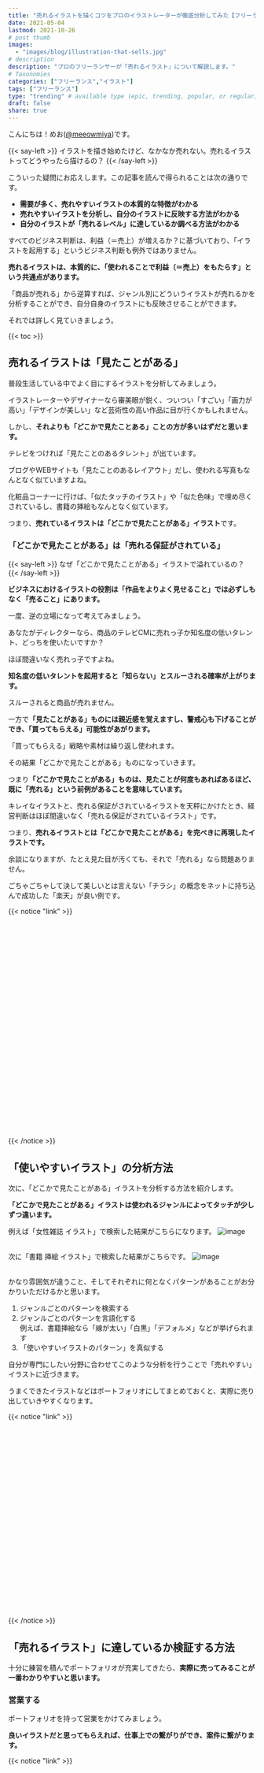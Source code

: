 ```yaml
---
title: "売れるイラストを描くコツをプロのイラストレーターが徹底分析してみた【フリーランス｜オリジナル｜需要のあるイラスト｜共通点】"
date: 2021-05-04
lastmod: 2021-10-26
# post thumb
images:
  - "images/blog/illustration-that-sells.jpg"
# description
description: "プロのフリーランサーが「売れるイラスト」について解説します。"
# Taxonomies
categories: ["フリーランス","イラスト"]
tags: ["フリーランス"]
type: "trending" # available type (epic, trending, popular, or regular)
draft: false
share: true
---
```


こんにちは！めお(<u><a href="https://twitter.com/meeowmiya" target="_blank">@meeowmiya</a></u>)です。

{{< say-left >}}
イラストを描き始めたけど、なかなか売れない。売れるイラストってどうやったら描けるの？
{{< /say-left >}}

こういった疑問にお応えします。この記事を読んで得られることは次の通りです。

* **需要が多く、売れやすいイラストの本質的な特徴がわかる**
* **売れやすいイラストを分析し、自分のイラストに反映する方法がわかる**
* **自分のイラストが「売れるレベル」に達しているか調べる方法がわかる**

すべてのビジネス判断は、利益（＝売上）が増えるか？に基づいており、「イラストを起用する」というビジネス判断も例外ではありません。

<span class="keiko-red">**売れるイラストは、本質的に、「使われることで利益（＝売上）をもたらす」という共通点があります。**</span>

「商品が売れる」から逆算すれば、ジャンル別にどういうイラストが売れるかを分析することができ、自分自身のイラストにも反映させることができます。

それでは詳しく見ていきましょう。

{{< toc >}}

## 売れるイラストは「見たことがある」

普段生活している中でよく目にするイラストを分析してみましょう。

イラストレーターやデザイナーなら審美眼が鋭く、ついつい「すごい」「画力が高い」「デザインが美しい」など芸術性の高い作品に目が行くかもしれません。

しかし、<span class="keiko-red">**それよりも「どこかで見たことある」ことの方が多いはずだと思います。**</span>

テレビをつければ「見たことのあるタレント」が出ています。

ブログやWEBサイトも「見たことのあるレイアウト」だし、使われる写真もなんとなく似ていますよね。

化粧品コーナーに行けば、「似たタッチのイラスト」や「似た色味」で埋め尽くされているし、書籍の挿絵もなんとなく似ています。

つまり、<span class="keiko-red">**売れているイラストは「どこかで見たことがある」イラスト**</span>です。

### 「どこかで見たことがある」は「売れる保証がされている」

{{< say-left >}}
なぜ「どこかで見たことがある」イラストで溢れているの？
{{< /say-left >}}

<span class="keiko-red">**ビジネスにおけるイラストの役割は「作品をよりよく見せること」では必ずしもなく「売ること」にあります。**</span>

一度、逆の立場になって考えてみましょう。

あなたがディレクターなら、商品のテレビCMに売れっ子か知名度の低いタレント、どっちを使いたいですか？

ほぼ間違いなく売れっ子ですよね。

<span class="keiko-red">**知名度の低いタレントを起用すると「知らない」とスルーされる確率が上がります。**</span>

スルーされると商品が売れません。

一方で<span class="keiko-red">**「見たことがある」ものには親近感を覚えますし、警戒心も下げることができ、「買ってもらえる」可能性があがります。**</span>

「買ってもらえる」戦略や素材は繰り返し使われます。

その結果「どこかで見たことがある」ものになっていきます。

つまり<span class="keiko-red">**「どこかで見たことがある」ものは、見たことが何度もあればあるほど、既に「売れる」という前例があることを意味しています。**</span>


キレイなイラストと、売れる保証がされているイラストを天秤にかけたとき、経営判断はほぼ間違いなく「売れる保証がされているイラスト」です。

つまり、<span class="keiko-red">**売れるイラストとは「どこかで見たことがある」を完ぺきに再現したイラストです。**</span>

余談になりますが、たとえ見た目が汚くても、それで「売れる」なら問題ありません。

ごちゃごちゃして決して美しいとは言えない「チラシ」の概念をネットに持ち込んで成功した「楽天」が良い例です。

{{< notice "link" >}}
<div class="iframely-embed"><div class="iframely-responsive" style="padding-bottom: 62.5%; padding-top: 120px;"><a href="https://gendai.ismedia.jp/articles/-/50702" data-iframely-url="//cdn.iframe.ly/bJIOCIa"></a></div></div><script async src="//cdn.iframe.ly/embed.js" charset="utf-8"></script>
{{< /notice >}}


## 「使いやすいイラスト」の分析方法


次に、「どこかで見たことがある」イラストを分析する方法を紹介します。

<span class="keiko-red">**「どこかで見たことがある」イラストは使われるジャンルによってタッチが少しずつ違います。**</span>

例えば「女性雑誌 イラスト」で検索した結果がこちらになります。
![image](../../images/blog-content/illustration-that-sells-1.jpg)<br><br>

次に「書籍 挿絵 イラスト」で検索した結果がこちらです。
![image](../../images/blog-content/illustration-that-sells-2.jpg)<br><br>

かなり雰囲気が違うこと、そしてそれぞれに何となくパターンがあることがお分かりいただけるかと思います。

1. ジャンルごとのパターンを検索する
2. ジャンルごとのパターンを言語化する<br>
例えば、書籍挿絵なら「線が太い」「白黒」「デフォルメ」などが挙げられます
3. 「使いやすいイラストのパターン」を真似する


自分が専門にしたい分野に合わせてこのような分析を行うことで「売れやすい」イラストに近づきます。

うまくできたイラストなどはポートフォリオにしてまとめておくと、実際に売り出していきやすくなります。


{{< notice "link" >}}
<div class="iframely-embed"><div class="iframely-responsive" style="padding-bottom: 52.25%; padding-top: 120px;"><a href="https://menglish.jp/post/portfolio/" data-iframely-url="//cdn.iframe.ly/xgOrzwb"></a></div></div><script async src="//cdn.iframe.ly/embed.js" charset="utf-8"></script>
{{< /notice >}}

## 「売れるイラスト」に達しているか検証する方法

十分に練習を積んでポートフォリオが充実してきたら、<span class="keiko-red">**実際に売ってみることが一番わかりやすいと思います。**</span>

### 営業する

ポートフォリオを持って営業をかけてみましょう。

<span class="keiko-red">**良いイラストだと思ってもらえれば、仕事上での繋がりができ、案件に繋がります。**</span>

{{< notice "link" >}}
<div class="iframely-embed"><div class="iframely-responsive" style="padding-bottom: 52.25%; padding-top: 120px;"><a href="https://menglish.jp/post/sales-technique/" data-iframely-url="//cdn.iframe.ly/gABcgq0"></a></div></div><script async src="//cdn.iframe.ly/embed.js" charset="utf-8"></script>
{{< /notice >}}

### クラウドソーシングサービスを使う

クラウドソーシングとは、案件や仕事を発注したい企業などと、仕事を受注したいフリーランサーを繋げてくれるマッチングサービスのことです。


クラウドソーシングではロゴ、アイコン、商品紹介漫画などをはじめ、イラストを必要とする様々なお仕事を見つけることができます。

<span class="keiko-red">**誰でも無料で手軽に始めやすく、スキルアップを目指す方も数多く在籍しています。**</span>

### ココナラ
<a href="https://px.a8.net/svt/ejp?a8mat=3HMO2X+6VOCFM+2PEO+OU7CX" rel="nofollow"><img src="../../images/blog-content/coconala.jpg#center"></a>

<div class="text-btn"><a href="https://px.a8.net/svt/ejp?a8mat=3HMO2X+6VOCFM+2PEO+OU7CX" class="btn btn-text-primary mb-2">今すぐ無料登録！</a></div><br><br>

業界最大手の<a href="https://px.a8.net/svt/ejp?a8mat=3HMO2X+6VOCFM+2PEO+OU7CX" target="_blank">ココナラ</a>は200種類以上のカテゴリから豊富なサービスを揃え、サービス提供はすべてオンライン上で行うため時差や働く場所を気にする必要がないのが魅力です。

### クラウドワークス

<a href="https://px.a8.net/svt/ejp?a8mat=3HMWPM+8Y3J1U+2OM2+TVJ4X" rel="nofollow"><img src="../../images/blog-content/crowdworks.jpg#center"></a>

<div class="text-btn"><a href="https://px.a8.net/svt/ejp?a8mat=3HMWPM+8Y3J1U+2OM2+TVJ4X" class="btn btn-text-primary mb-2">今すぐ無料登録！</a></div><br><br>

<a href="https://px.a8.net/svt/ejp?a8mat=3HMWPM+8Y3J1U+2OM2+TVJ4X">クラウドワークス</a>では、専属キャリアサポーターを通して、報酬額や勤務地、職種やスキルなど、ワーカーの希望に合った案件を獲得できます。営業が苦手な方に特にオススメです！

### スキルクラウド

<a href="https://px.a8.net/svt/ejp?a8mat=3HMO2X+F5D2WI+45YW+NVHCY" rel="nofollow"><img src="../../images/blog-content/skillcrowd.jpg#center"></a>

<div class="text-btn"><a href="https://px.a8.net/svt/ejp?a8mat=3HMO2X+F5D2WI+45YW+NVHCY" class="btn btn-text-primary mb-2">今すぐ無料登録！</a></div><br><br>

通常、公募された案件に応募しないと案件獲得できないクラウドソーシングサービスですが、<a href="https://px.a8.net/svt/ejp?a8mat=3HMO2X+F5D2WI+45YW+NVHCY" target="_blank">スキルクラウド</a>は出品者として仕事を依頼できるため、営業が苦手な方にオススメです。	


### Bizseek

<a href="https://px.a8.net/svt/ejp?a8mat=3HMZ1V+9Z0EK2+3QHY+5ZMCH" rel="nofollow"><img src="../../images/blog-content/bizseek.jpg#center"></a>

<div class="text-btn"><a href="https://px.a8.net/svt/ejp?a8mat=3HMZ1V+9Z0EK2+3QHY+5ZMCH" class="btn btn-text-primary mb-2">今すぐ無料登録！</a></div><br><br>

手数料は業界内最安級なのが魅力的です。なんと他社の手数料の「半額」！登録者がまだ少ないので、高額案件を狙いやすいのも特徴です。

### SKIMA

<a href="https://px.a8.net/svt/ejp?a8mat=3HMO2X+F4RNAQ+43HQ+6R201" rel="nofollow"><img src="../../images/blog-content/skima.jpg#center"></a>

<div class="text-btn"><a href="https://px.a8.net/svt/ejp?a8mat=3HMO2X+F4RNAQ+43HQ+6R201" class="btn btn-text-primary mb-2">今すぐ無料登録！</a></div><br><br>

<a href="https://px.a8.net/svt/ejp?a8mat=3HMO2X+F4RNAQ+43HQ+6R201" target="_blank">SKIMA</a>はイラストに特化したクラウドソーシングサービスです。オリジナルキャラクターなど、漫画っぽいタッチが得意な方に特にオススメです！


### ランサーズ

<!-- change to affiliate link when approved -->

<a href="https://www.lancers.jp/" rel="nofollow"><img src="../../images/blog-content/lancers.jpg#center"></a>

<div class="text-btn"><a href="https://www.lancers.jp/" class="btn btn-text-primary mb-2">今すぐ無料登録！</a></div><br><br>


日本最大級のお仕事マッチングサイトで、常時1000件のお仕事が登録されているため、あなたに合った仕事を見つけやすいのが特徴です！

## まとめ

以上、「売れるイラストを描くコツをプロのイラストレーターが徹底分析してみた」でした！

「使いやすい」ものを真似ることが「売れる」ことへの第一歩です。ぜひチャレンジしてみてください。

{{< notice "link" >}}
<div class="iframely-embed"><div class="iframely-responsive" style="padding-bottom: 52.25%; padding-top: 120px;"><a href="https://menglish.jp/post/original-illustration/" data-iframely-url="//cdn.iframe.ly/kpJvnO6"></a></div></div><script async src="//cdn.iframe.ly/embed.js" charset="utf-8"></script>
{{< /notice >}}

「役に立った」と思っていただけたら、シェアいただけますと幸いです。ブログやWEBサイトなどでのご紹介もとても嬉しいです!